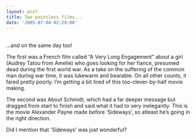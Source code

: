 ```yaml
---
layout: post
title: Two pointless films...
date: '2005-07-04 02:29:00'
---
```


<p><a href="http://www.patang.org/blog/uploaded_images/avle-784233.jpg" target="_blank"><img style="FLOAT: left; MARGIN: 0px 10px 10px 0px; CURSOR: hand" alt="" src="http://www.patang.org/blog/uploaded_images/avle-783366.jpg" border="0"/></a><br/>
&hellip;and on the same day too!</p>

<p>The first was a French film called &ldquo;A Very Long Engagement&rdquo; about a girl (Audrey Tatou from Amelie) who goes looking for her fiance, presumed dead during the first world war. As a take on the suffering of the common man during war time, it was lukewarm and bearable. On all other counts, it fared pretty poorly. I&rsquo;m getting a bit tired of this too-clever-by-half movie making.</p>

<p><a href="http://www.patang.org/blog/uploaded_images/abtsch-706196.jpg" target="_blank"><img style="FLOAT: right; MARGIN: 0px 0px 10px 10px; CURSOR: hand" alt="" src="http://www.patang.org/blog/uploaded_images/abtsch-704346.jpg" border="0"/></a></p>

<p>The second was About Schmidt, which had a far deeper message but dragged from start to finish and said what it had to very inelegantly. This is the movie Alexander Payne made before &lsquo;Sideways&rsquo;, so atleast he&rsquo;s going in the right direction.</p>

<p>Did I mention that 'Sideways&rsquo; was just wonderful?</p>